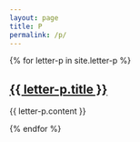 ```yaml
---
layout: page
title: P
permalink: /p/
---
```

{% for letter-p in site.letter-p %}
<h2><a href="{{ letter-p.url }}">{{ letter-p.title }}</a></h2>

{{ letter-p.content }}

{% endfor %}